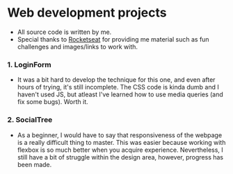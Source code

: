 # Web development projects

* All source code is written by me.
* Special thanks to [Rocketseat](https://github.com/Rocketseat) for providing me material such as fun challenges and images/links to work with.

### 1. LoginForm
* It was a bit hard to develop the technique for this one, and even after hours of trying, it's still incomplete. The CSS code is kinda dumb and I haven't used JS, but atleast I've learned how to use media queries (and fix some bugs). Worth it.

### 2. SocialTree
* As a beginner, I would have to say that responsiveness of the webpage is a really difficult thing to master. This was easier because working with flexbox is so much better when you acquire experience. Nevertheless, I still have a bit of struggle within the design area, however, progress has been made.
